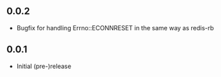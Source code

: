 0.0.2
-----
* Bugfix for handling Errno::ECONNRESET in the same way as redis-rb

0.0.1
-----
* Initial (pre-)release
